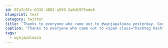 ```yaml
---
id: 07a7c9fc-0332-4802-a559-2a0d1975ede6
blueprint: text
category: twitter
title: 'Thanks to everyone who came out to #wynjapalooza yesterday. Good times, good friends.  All the best in NYC, @nickwynja'
caption: 'Thanks to everyone who came out to <span class="hashtag hashtag_local">#<a href="http://tweettemp.darylchymko.ca/?tag=wynjapalooza">wynjapalooza</a> yesterday. Good times, good friends.  All the best in NYC, <span class="username username_linked">@<a href="https://twitter.com/nickwynja" title="Nick Wynja">nickwynja</a></span>'
tags:
  - wynjapalooza
---
```

